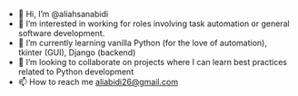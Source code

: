- 👋 Hi, I’m @aliahsanabidi
- 👀 I’m interested in working for roles involving task automation or general software development.
- 🌱 I’m currently learning vanilla Python (for the love of automation), tkinter (GUI), Django (backend)
- 💞️ I’m looking to collaborate on projects where I can learn best practices related to Python development
- 📫 How to reach me aliabidi26@gmail.com

<!---
aliahsanabidi/aliahsanabidi is a ✨ special ✨ repository because its `README.md` (this file) appears on your GitHub profile.
You can click the Preview link to take a look at your changes.
--->
